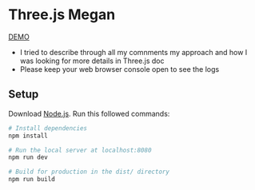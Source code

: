# Three.js Megan

[DEMO](https://threejs-megan.netlify.app/)

- I tried to describe through all my comnments my approach and how I was looking for more details in Three.js doc
- Please keep your web browser console open to see the logs

## Setup

Download [Node.js](https://nodejs.org/en/download/).
Run this followed commands:

```bash
# Install dependencies
npm install

# Run the local server at localhost:8080
npm run dev

# Build for production in the dist/ directory
npm run build
```
